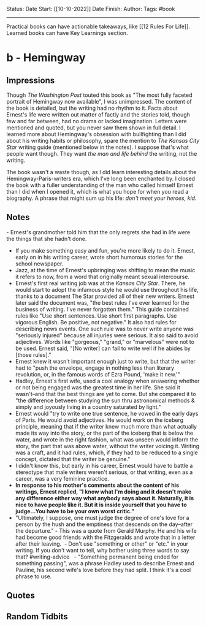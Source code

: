 Status:
Date Start: [[10-10-2022]]
Date Finish:
Author:
Tags: #book
***
Practical books can have actionable takeaways, like [[12 Rules For Life]]. Learned books can have Key Learnings section.

# b - Hemingway

## Impressions
Though *The Washington Post* touted this book as "The most fully faceted portrait of Hemingway now available", I was unimpressed. The content of the book is detailed, but the writing had no rhythm to it. Facts about Ernest's life were written out matter of factly and the stories told, though few and far between, had no drama or lacked imagination. Letters were mentioned and quoted, but you never saw them shown in full detail. I learned more about Hemingway's obsession with bullfighting than I did about his writing habits or philosophy, spare the mention to *The Kansas City Star* writing guide (mentioned below in the notes). I suppose that's what people want though. They want *the man and life behind* the writing, not the writing.

The book wasn't a waste though, as I did learn interesting details about the Hemingway-Paris-writers era, which I've long been enchanted by. I closed the book with a fuller understanding of the man who called himself Ernest than I did when I opened it, which is what you hope for when you read a biography. A phrase that might sum up his life: *don't meet your heroes, kid.*

## Notes
- Ernest's grandmother told him that the only regrets she had in life were the things that she hadn't done.
- If you make something easy and fun, you're more likely to do it. Ernest, early on in his writing career, wrote short humorous stories for the school newspaper. 
- Jazz, at the time of Ernest's upbringing was shifting to mean the music it refers to now, from a word that originally meant sexual intercourse. 
- Ernest's first real writing job was at the *Kansas City Star*. There, he would start to adopt the infamous style he would use throughout his life, thanks to a document The Star provided all of their new writers. Ernest later said the document was, "the best rules I've ever learned for the business of writing. I've never forgotten them." This guide contained rules like "Use short sentences. Use short first paragraphs. Use vigorous English. Be positive, not negative." It also had rules for describing news events. One such rule was to never write anyone was "seriously injured" because all injuries were serious. It also said to avoid adjectives. Words like "gorgeous," "grand," or "marvelous" were not to be used. Ernest said, "[No writer] can fail to write well if he abides by [those rules]."
- Ernest knew it wasn't important enough just to write, but that the writer had to "push the envelope, engage in nothing less than literary revolution, or, in the famous words of Ezra Pound, 'make it new.'" 
- Hadley, Ernest's first wife, used a cool analogy when answering whether or not being engaged was the greatest time in her life. She said it wasn't–and that the best things are yet to come. But she compared it to "the difference between studying the sun thru astronomical methods & simply and joyously living in a country saturated by light."
- Ernest would "try to write one true sentence, he vowed in the early days of Paris. He would avoid adjectives. He would work on the iceberg principle, meaning that if the writer knew much more than what actually made its way into the story, or the part of the iceberg that is below the water, and wrote in the right fashion, what was unseen would inform the story, the part that was above water, without the writer voicing it. Writing was a craft, and it had rules, which, if they had to be reduced to a single concept, dictated that the writer be genuine."
- I didn't know this, but early in his career, Ernest would have to battle a stereotype that male writers weren't serious, or that writing, even as a career, was a very feminine practice. 
- **In response to his mother's comments about the content of his writings, Ernest replied, "I know what I'm doing and it doesn't make any difference either way what anybody says about it. Naturally, it is nice to have people like it. But it is inside yourself that you have to judge...You have to be your own worst critic."**
- "Ultimately, I suppose, one must judge the degree of one's love for a person by the hush and the emptiness that descends on the day–after the departure." - This was a quote from Gerald Murphy. He and his wife had become good friends with the Fitzgeralds and wrote that in a letter after their leaving.
 - Don't use "something or other" or "etc." in your writing. If you don't want to tell, why bother using three words to say that? #writing-advice 
 - "Something permanent being ended for something passing", was a phrase Hadley used to describe Ernest and Pauline, his second wife's love before they had split. I think it's a cool phrase to use.

## Quotes

## Random Tidbits
